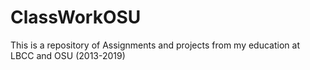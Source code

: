 # ClassWorkOSU
 This is a repository of Assignments and projects from my education at LBCC and OSU (2013-2019)
